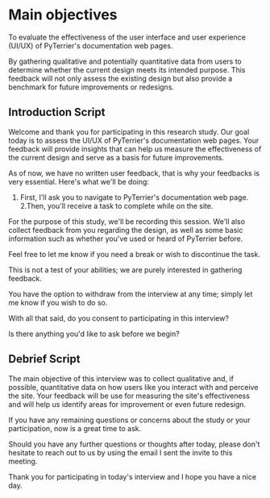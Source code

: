 # Main objectives
To evaluate the effectiveness of the user interface and user experience (UI/UX) of PyTerrier's documentation web pages.

By gathering qualitative and potentially quantitative data from users to determine whether the current design meets its intended purpose. This feedback will not only assess the existing design but also provide a benchmark for future improvements or redesigns.

## Introduction Script

Welcome and thank you for participating in this research study. Our goal today is to assess the UI/UX of PyTerrier's documentation web pages. Your feedback will provide insights that can help us measure the effectiveness of the current design and serve as a basis for future improvements.

As of now, we have no written user feedback, that is why your feedbacks is very essential.
Here's what we'll be doing:
1. First, I'll ask you to navigate to PyTerrier's documentation web page.
2.Then, you'll receive a task to complete while on the site.

For the purpose of this study, we'll be recording this session. We'll also collect feedback from you regarding the design, as well as some basic information such as whether you've used or heard of PyTerrier before.

Feel free to let me know if you need a break or wish to discontinue the task.

This is not a test of your abilities; we are purely interested in gathering feedback.

You have the option to withdraw from the interview at any time; simply let me know if you wish to do so.

With all that said, do you consent to participating in this interview?

Is there anything you'd like to ask before we begin?

## Debrief Script

The main objective of this interview was to collect qualitative and, if possible, quantitative data on how users like you interact with and perceive the site. Your feedback will be use for measuring the site's effectiveness and will help us identify areas for improvement or even future redesign.

If you have any remaining questions or concerns about the study or your participation, now is a great time to ask.

Should you have any further questions or thoughts after today, please don't hesitate to reach out to us by using the email I sent the invite to this meeting.

Thank you for participating in today's interview and I hope you have a nice day.